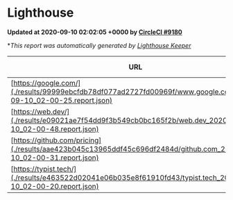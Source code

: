 
# Lighthouse

**Updated at 2020-09-10 02:02:05 +0000 by [CircleCI #9180](https://circleci.com/gh/ItinerisLtd/lighthouse-keeper-example/9180)**

**This report was automatically generated by [Lighthouse Keeper](https://github.com/itinerisltd/lighthouse-keeper)*

| URL | Performance | Accessibility | Best Practices | SEO | PWA | Updated At |
| --- | --- | --- | --- | --- | --- | --- |
| [https://google.com/](./results/99999ebcfdb78df077ad2727fd00969f/www.google.com_2020-09-10_02-00-25.report.json) | 0.55 | 0.9 | 0.93 | 0.85 | 0.54 | 2020-09-10T02:00:25.879Z |
| [https://web.dev/](./results/e09021ae7f54dd9f3b549cb0bc165f2b/web.dev_2020-09-10_02-00-48.report.json) | 0.83 | 1 | 0.93 | 0.99 | 0.96 | 2020-09-10T02:00:48.686Z |
| [https://github.com/pricing](./results/aae423b045c13965ddf45c696df2484d/github.com_2020-09-10_02-00-31.report.json) | 0.56 | 0.96 | 0.93 | 0.92 | 0.54 | 2020-09-10T02:00:31.142Z |
| [https://typist.tech/](./results/e463522d02041e06b035e8f61910fd43/typist.tech_2020-09-10_02-00-20.report.json) | 0.86 | 0.92 | 0.93 | 0.99 | 0.57 | 2020-09-10T02:00:20.000Z |
